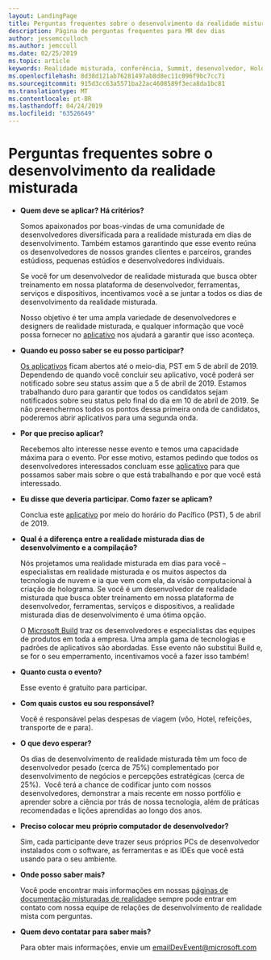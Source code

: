 ```yaml
---
layout: LandingPage
title: Perguntas frequentes sobre o desenvolvimento da realidade misturada
description: Página de perguntas frequentes para MR dev dias
author: jessemcculloch
ms.author: jemccull
ms.date: 02/25/2019
ms.topic: article
keywords: Realidade misturada, conferência, Summit, desenvolvedor, HoloLens, HoloLens 2, Kinect
ms.openlocfilehash: 8d38d121ab76281497ab8d8ec11c096f9bc7cc71
ms.sourcegitcommit: 915d3cc63a5571ba22ac4608589f3eca8da1bc81
ms.translationtype: MT
ms.contentlocale: pt-BR
ms.lasthandoff: 04/24/2019
ms.locfileid: "63526649"
---
```

# <a name="mixed-reality-dev-days-faq"></a>Perguntas frequentes sobre o desenvolvimento da realidade misturada

* **Quem deve se aplicar? Há critérios?**
    
    Somos apaixonados por boas-vindas de uma comunidade de desenvolvedores diversificada para a realidade misturada em dias de desenvolvimento. Também estamos garantindo que esse evento reúna os desenvolvedores de nossos grandes clientes e parceiros, grandes estúdioss, pequenas estúdios e desenvolvedores individuais.

    Se você for um desenvolvedor de realidade misturada que busca obter treinamento em nossa plataforma de desenvolvedor, ferramentas, serviços e dispositivos, incentivamos você a se juntar a todos os dias de desenvolvimento da realidade misturada.

    Nosso objetivo é ter uma ampla variedade de desenvolvedores e designers de realidade misturada, e qualquer informação que você possa fornecer no [aplicativo](https://aka.ms/MRDevDayApplication) nos ajudará a garantir que isso aconteça.

* **Quando eu posso saber se eu posso participar?**

    [Os aplicativos](https://aka.ms/MRDevDayApplication) ficam abertos até o meio-dia, PST em 5 de abril de 2019. Dependendo de quando você concluir seu aplicativo, você poderá ser notificado sobre seu status assim que a 5 de abril de 2019. Estamos trabalhando duro para garantir que todos os candidatos sejam notificados sobre seu status pelo final do dia em 10 de abril de 2019. Se não preenchermos todos os pontos dessa primeira onda de candidatos, poderemos abrir aplicativos para uma segunda onda.

* **Por que preciso aplicar?**

    Recebemos alto interesse nesse evento e temos uma capacidade máxima para o evento. Por esse motivo, estamos pedindo que todos os desenvolvedores interessados concluam esse [aplicativo](https://aka.ms/MRDevDayApplication) para que possamos saber mais sobre o que está trabalhando e por que você está interessado.

* **Eu disse que deveria participar.  Como fazer se aplicam?**

    Conclua este [aplicativo](https://aka.ms/MRDevDayApplication) por meio do horário do Pacífico (PST), 5 de abril de 2019.

* **Qual é a diferença entre a realidade misturada dias de desenvolvimento e a compilação?**

    Nós projetamos uma realidade misturada em dias para você – especialistas em realidade misturada e os muitos aspectos da tecnologia de nuvem e ia que vem com ela, da visão computacional à criação de holograma. Se você é um desenvolvedor de realidade misturada que busca obter treinamento em nossa plataforma de desenvolvedor, ferramentas, serviços e dispositivos, a realidade misturada dias de desenvolvimento é uma ótima opção. 

    O [Microsoft Build](https://www.microsoft.com/en-us/build) traz os desenvolvedores e especialistas das equipes de produtos em toda a empresa. Uma ampla gama de tecnologias e padrões de aplicativos são abordadas. Esse evento não substitui Build e, se for o seu emperramento, incentivamos você a fazer isso também! 

* **Quanto custa o evento?**

    Esse evento é gratuito para participar.

* **Com quais custos eu sou responsável?**

    Você é responsável pelas despesas de viagem (vôo, Hotel, refeições, transporte de e para).

* **O que devo esperar?**

    Os dias de desenvolvimento de realidade misturada têm um foco de desenvolvedor pesado (cerca de 75%) complementado por desenvolvimento de negócios e percepções estratégicas (cerca de 25%).  Você terá a chance de codificar junto com nossos desenvolvedores, demonstrar a mais recente em nosso portfólio e aprender sobre a ciência por trás de nossa tecnologia, além de práticas recomendadas e lições aprendidas ao longo dos anos.

* **Preciso colocar meu próprio computador de desenvolvedor?**

    Sim, cada participante deve trazer seus próprios PCs de desenvolvedor instalados com o software, as ferramentas e as IDEs que você está usando para o seu ambiente.

* **Onde posso saber mais?**

    Você pode encontrar mais informações em nossas [páginas de documentação misturadas de realidade](mr-dev-days.md)e sempre pode entrar em contato com nossa equipe de relações de desenvolvimento de realidade mista com perguntas.

* **Quem devo contatar para saber mais?**

    Para obter mais informações, envie um emailDevEvent@microsoft.com
